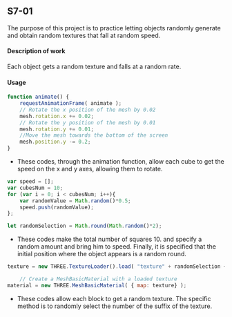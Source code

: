 ## S7-01 ##
The purpose of this project is to practice letting objects randomly generate and obtain random textures that fall at random speed.
#### Description of work ####
Each object gets a random texture and falls at a random rate.

#### Usage ####
```javascript
function animate() {
	requestAnimationFrame( animate );
	// Rotate the x position of the mesh by 0.02
	mesh.rotation.x += 0.02;
	// Rotate the y position of the mesh by 0.01
	mesh.rotation.y += 0.01;
	//Move the mesh towards the bottom of the screen
	mesh.position.y -= 0.2;
}

```
* These codes, through the animation function, allow each cube to get the speed on the x and y axes, allowing them to rotate.

```javascript
var speed = [];
var cubesNum = 10;
for (var i = 0; i < cubesNum; i++){
	var randomValue = Math.random()*0.5;
	speed.push(randomValue);
};

let randomSelection = Math.round(Math.random()*2);
```
* These codes make the total number of squares 10. and specify a random amount and bring him to speed. Finally, it is specified that the initial position where the object appears is a random round.

```javascript
texture = new THREE.TextureLoader().load( "texture" + randomSelection + ".jpg");

	// Create a MeshBasicMaterial with a loaded texture
material = new THREE.MeshBasicMaterial( { map: texture} );
```
* These codes allow each block to get a random texture. The specific method is to randomly select the number of the suffix of the texture.
